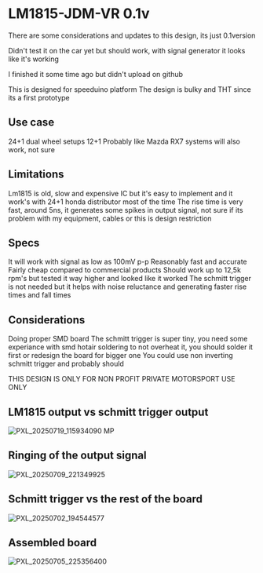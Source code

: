 # LM1815-JDM-VR 0.1v
There are some considerations and updates to this design, its just 0.1version

Didn't test it on the car yet but should work, with signal generator it looks like it's working

I finished it some time ago but didn't upload on github

This is designed for speeduino platform
The design is bulky and THT since its a first prototype

## Use case ##
24+1 dual wheel setups
12+1
Probably like Mazda RX7 systems will also work, not sure

## Limitations ## 
Lm1815 is old, slow and expensive IC but it's easy to implement and it work's with 24+1 honda distributor most of the time
The rise time is very fast, around 5ns, it generates some spikes in output signal, not sure if its problem with my equipment, cables or this is design restriction 

## Specs ##
It will work with signal as low as 100mV p-p
Reasonably fast and accurate
Fairly cheap compared to commercial products
Should work up to 12,5k rpm's but tested it way higher and looked like it worked
The schmitt trigger is not needed but it helps with noise reluctance and generating faster rise times and fall times

## Considerations ##
Doing proper SMD board
The schmitt trigger is super tiny, you need some experiance with smd hotair soldering to not overheat it, you should  solder it first or redesign the board for bigger one
You could use non inverting schmitt trigger and probably should

THIS DESIGN IS ONLY FOR NON PROFIT PRIVATE MOTORSPORT USE ONLY

## LM1815 output vs schmitt trigger output ##

![PXL_20250719_115934090 MP](https://github.com/user-attachments/assets/7f0dafd9-1ce3-4eb8-b5ed-4efe199aa192)

## Ringing of the output signal ##
![PXL_20250709_221349925](https://github.com/user-attachments/assets/d3d6013a-c50f-4639-8db5-c559b960c8c5)

## Schmitt trigger vs the rest of the board ##
![PXL_20250702_194544577](https://github.com/user-attachments/assets/1f5714ef-a352-4355-bf52-b43edb8a552d)

## Assembled board ##
![PXL_20250705_225356400](https://github.com/user-attachments/assets/78d6054a-0dec-4ca4-8428-2c6d844de678)

